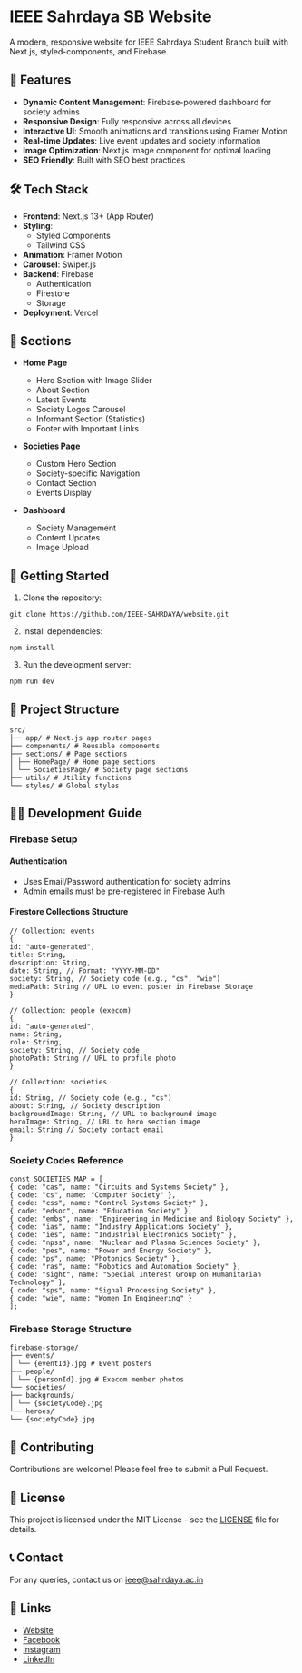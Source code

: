 # IEEE Sahrdaya SB Website

A modern, responsive website for IEEE Sahrdaya Student Branch built with Next.js, styled-components, and Firebase.

## 🌟 Features

- **Dynamic Content Management**: Firebase-powered dashboard for society admins
- **Responsive Design**: Fully responsive across all devices
- **Interactive UI**: Smooth animations and transitions using Framer Motion
- **Real-time Updates**: Live event updates and society information
- **Image Optimization**: Next.js Image component for optimal loading
- **SEO Friendly**: Built with SEO best practices

## 🛠️ Tech Stack

- **Frontend**: Next.js 13+ (App Router)
- **Styling**: 
  - Styled Components
  - Tailwind CSS
- **Animation**: Framer Motion
- **Carousel**: Swiper.js
- **Backend**: Firebase
  - Authentication
  - Firestore
  - Storage
- **Deployment**: Vercel

## 📱 Sections

- **Home Page**
  - Hero Section with Image Slider
  - About Section
  - Latest Events
  - Society Logos Carousel
  - Informant Section (Statistics)
  - Footer with Important Links

- **Societies Page**
  - Custom Hero Section
  - Society-specific Navigation
  - Contact Section
  - Events Display

- **Dashboard**
  - Society Management
  - Content Updates
  - Image Upload

## 🚀 Getting Started

1. Clone the repository:

```
git clone https://github.com/IEEE-SAHRDAYA/website.git
```
2. Install dependencies:

```
npm install
```
3. Run the development server:

```
npm run dev
```


## 📂 Project Structure

```
src/
├── app/ # Next.js app router pages
├── components/ # Reusable components
├── sections/ # Page sections
│ ├── HomePage/ # Home page sections
│ └── SocietiesPage/ # Society page sections
├── utils/ # Utility functions
└── styles/ # Global styles
```

## 👨‍💻 Development Guide

### Firebase Setup

#### Authentication
- Uses Email/Password authentication for society admins
- Admin emails must be pre-registered in Firebase Auth

#### Firestore Collections Structure

```
// Collection: events
{
id: "auto-generated",
title: String,
description: String,
date: String, // Format: "YYYY-MM-DD"
society: String, // Society code (e.g., "cs", "wie")
mediaPath: String // URL to event poster in Firebase Storage
}
```
```
// Collection: people (execom)
{
id: "auto-generated",
name: String,
role: String,
society: String, // Society code
photoPath: String // URL to profile photo
}
```
```
// Collection: societies
{
id: String, // Society code (e.g., "cs")
about: String, // Society description
backgroundImage: String, // URL to background image
heroImage: String, // URL to hero section image
email: String // Society contact email
}

```


### Society Codes Reference

```
const SOCIETIES_MAP = [
{ code: "cas", name: "Circuits and Systems Society" },
{ code: "cs", name: "Computer Society" },
{ code: "css", name: "Control Systems Society" },
{ code: "edsoc", name: "Education Society" },
{ code: "embs", name: "Engineering in Medicine and Biology Society" },
{ code: "ias", name: "Industry Applications Society" },
{ code: "ies", name: "Industrial Electronics Society" },
{ code: "npss", name: "Nuclear and Plasma Sciences Society" },
{ code: "pes", name: "Power and Energy Society" },
{ code: "ps", name: "Photonics Society" },
{ code: "ras", name: "Robotics and Automation Society" },
{ code: "sight", name: "Special Interest Group on Humanitarian Technology" },
{ code: "sps", name: "Signal Processing Society" },
{ code: "wie", name: "Women In Engineering" }
];
```

### Firebase Storage Structure

```
firebase-storage/
├── events/
│ └── {eventId}.jpg # Event posters
├── people/
│ └── {personId}.jpg # Execom member photos
└── societies/
├── backgrounds/
│ └── {societyCode}.jpg
└── heroes/
└── {societyCode}.jpg
```

## 🤝 Contributing

Contributions are welcome! Please feel free to submit a Pull Request.

## 📄 License

This project is licensed under the MIT License - see the [LICENSE](LICENSE) file for details.

## 📞 Contact

For any queries, contact us on ieee@sahrdaya.ac.in

## 🔗 Links

- [Website](https://ieeesahrdaya.com)
- [Facebook](https://www.facebook.com/Ieeesahrdaya/)
- [Instagram](https://www.instagram.com/Ieeesahrdaya/)
- [LinkedIn](https://www.linkedin.com/company/ieeesahrdaya)